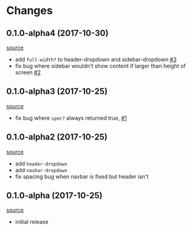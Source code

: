 # Changes

## 0.1.0-alpha4 (2017-10-30)

[source](https://github.com/gadfly361/re-surface/tree/v0.1.0-alpha4)

- add `full-width?` to header-dropdown and sidebar-dropdown [#3](https://github.com/gadfly361/re-surface/issues/3)
- fix bug where sidebar wouldn't show content if larger than height of screen [#2](https://github.com/gadfly361/re-surface/issues/2)

## 0.1.0-alpha3 (2017-10-25)

[source](https://github.com/gadfly361/re-surface/tree/v0.1.0-alpha3)

- fix bug where `spec?` always returned true, [#1](https://github.com/gadfly361/re-surface/issues/1)

## 0.1.0-alpha2 (2017-10-25)

[source](https://github.com/gadfly361/re-surface/tree/v0.1.0-alpha2)

- add `header-dropdown`
- add `navbar-dropdown`
- fix spacing bug when navbar is fixed but header isn't

## 0.1.0-alpha (2017-10-25)

[source](https://github.com/gadfly361/re-surface/tree/v0.1.0-alpha)

- initial release
